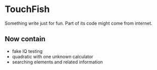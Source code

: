 # TouchFish

Something write just for fun. Part of its code might come from internet.

## Now contain

- fake IQ testing
- quadratic with one unknown calculator
- searching elements and related information
